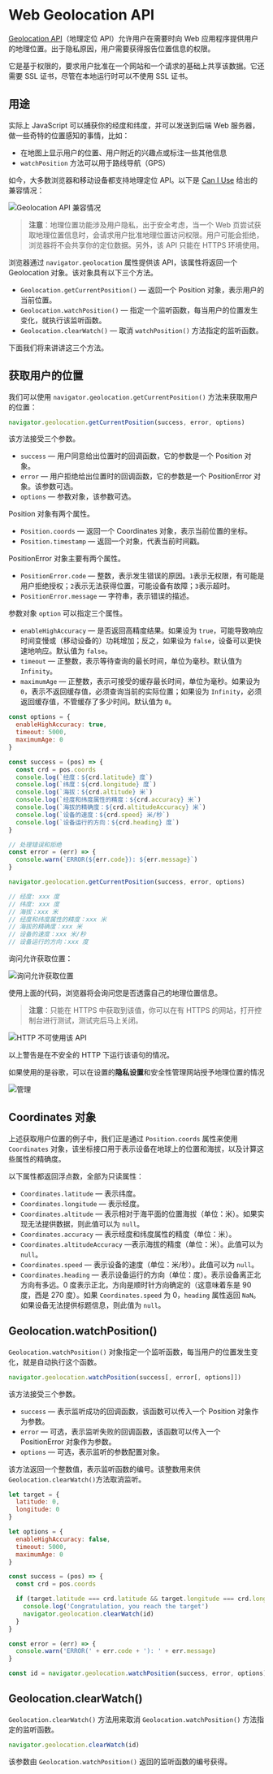 # Web Geolocation API

[Geolocation API](https://developer.mozilla.org/en-US/docs/Web/API/Geolocation_API)（地理定位 API）允许用户在需要时向 Web 应用程序提供用户的地理位置。出于隐私原因，用户需要获得报告位置信息的权限。

它是基于权限的，要求用户批准在一个网站和一个请求的基础上共享该数据。它还需要 SSL 证书，尽管在本地运行时可以不使用 SSL 证书。

## 用途

实际上 JavaScript 可以捕获你的经度和纬度，并可以发送到后端 Web 服务器，做一些奇特的位置感知的事情，比如：

- 在地图上显示用户的位置、用户附近的兴趣点或标注一些其他信息
- `watchPosition` 方法可以用于路线导航（GPS）

如今，大多数浏览器和移动设备都支持地理定位 API。以下是 [Can I Use](https://www.caniuse.com/?search=geolocation) 给出的兼容情况：

![Geolocation API 兼容情况](https://upload-images.jianshu.io/upload_images/18281896-c816f3e05fdbb900.png?imageMogr2/auto-orient/strip%7CimageView2/2/w/1240)

> **注意**：地理位置功能涉及用户隐私，出于安全考虑，当一个 Web 页尝试获取地理位置信息时，会请求用户批准地理位置访问权限。用户可能会拒绝，浏览器将不会共享你的定位数据。另外，该 API 只能在 HTTPS 环境使用。

浏览器通过 `navigator.geolocation` 属性提供该 API，该属性将返回一个 Geolocation 对象。该对象具有以下三个方法。

- `Geolocation.getCurrentPosition()` — 返回一个 Position 对象，表示用户的当前位置。
- `Geolocation.watchPosition()` — 指定一个监听函数，每当用户的位置发生变化，就执行该监听函数。
- `Geolocation.clearWatch()` — 取消 `watchPosition()` 方法指定的监听函数。

下面我们将来讲讲这三个方法。

## 获取用户的位置

我们可以使用 `navigator.geolocation.getCurrentPosition()` 方法来获取用户的位置：

```js
navigator.geolocation.getCurrentPosition(success, error, options)
```

该方法接受三个参数。

- `success` — 用户同意给出位置时的回调函数，它的参数是一个 Position 对象。
- `error` — 用户拒绝给出位置时的回调函数，它的参数是一个 PositionError 对象。该参数可选。
- `options` — 参数对象，该参数可选。

Position 对象有两个属性。

- `Position.coords` — 返回一个 Coordinates 对象，表示当前位置的坐标。
- `Position.timestamp` — 返回一个对象，代表当前时间戳。

PositionError 对象主要有两个属性。

- `PositionError.code` — 整数，表示发生错误的原因。`1`表示无权限，有可能是用户拒绝授权；`2`表示无法获得位置，可能设备有故障；`3`表示超时。
- `PositionError.message` — 字符串，表示错误的描述。

参数对象 `option` 可以指定三个属性。

- `enableHighAccuracy` — 是否返回高精度结果。如果设为 `true`，可能导致响应时间变慢或（移动设备的）功耗增加；反之，如果设为 `false`，设备可以更快速地响应。默认值为 `false`。
- `timeout` — 正整数，表示等待查询的最长时间，单位为毫秒。默认值为 `Infinity`。
- `maximumAge` — 正整数，表示可接受的缓存最长时间，单位为毫秒。如果设为 `0`，表示不返回缓存值，必须查询当前的实际位置；如果设为 `Infinity`，必须返回缓存值，不管缓存了多少时间。默认值为 `0`。

```js
const options = {
  enableHighAccuracy: true,
  timeout: 5000,
  maximumAge: 0
}

const success = (pos) => {
  const crd = pos.coords
  console.log(`经度：${crd.latitude} 度`)
  console.log(`纬度：${crd.longitude} 度`)
  console.log(`海拔：${crd.altitude} 米`)
  console.log(`经度和纬度属性的精度：${crd.accuracy} 米`)
  console.log(`海拔的精确度：${crd.altitudeAccuracy} 米`)
  console.log(`设备的速度：${crd.speed} 米/秒`)
  console.log(`设备运行的方向：${crd.heading} 度`)
}

// 处理错误和拒绝
const error = (err) => {
  console.warn(`ERROR(${err.code}): ${err.message}`)
}

navigator.geolocation.getCurrentPosition(success, error, options)

// 经度: xxx 度
// 纬度: xxx 度
// 海拔：xxx 米
// 经度和纬度属性的精度：xxx 米
// 海拔的精确度：xxx 米
// 设备的速度：xxx 米/秒
// 设备运行的方向：xxx 度
```

询问允许获取位置：

![询问允许获取位置](https://upload-images.jianshu.io/upload_images/18281896-c22b4bd32f82a9dc.png?imageMogr2/auto-orient/strip%7CimageView2/2/w/1240)

使用上面的代码，浏览器将会询问您是否透露自己的地理位置信息。

> **注意**：只能在 HTTPS 中获取到该值，你可以在有 HTTPS 的网站，打开控制台进行测试，测试完后马上关闭。

![HTTP 不可使用该 API](https://upload-images.jianshu.io/upload_images/18281896-d127d43866343e5d.png?imageMogr2/auto-orient/strip%7CimageView2/2/w/1240)

以上警告是在不安全的 HTTP 下运行该语句的情况。

如果使用的是谷歌，可以在设置的**隐私设置**和安全性管理网站授予地理位置的情况

![管理](https://upload-images.jianshu.io/upload_images/18281896-81f5bce07bbacdf6.png?imageMogr2/auto-orient/strip%7CimageView2/2/w/1240)

## Coordinates 对象

上述获取用户位置的例子中，我们正是通过 `Position.coords` 属性来使用 `Coordinates` 对象，该坐标接口用于表示设备在地球上的位置和海拔，以及计算这些属性的精确度。

以下属性都返回浮点数，全部为只读属性：

- `Coordinates.latitude` — 表示纬度。
- `Coordinates.longitude` — 表示经度。
- `Coordinates.altitude` — 表示相对于海平面的位置海拔（单位：米）。如果实现无法提供数据，则此值可以为 `null`。
- `Coordinates.accuracy` — 表示经度和纬度属性的精度（单位：米）。
- `Coordinates.altitudeAccuracy` —表示海拔的精度（单位：米）。此值可以为 `null`。
- `Coordinates.speed` — 表示设备的速度（单位：米/秒）。此值可以为 `null`。
- `Coordinates.heading` — 表示设备运行的方向（单位：度）。表示设备离正北方向有多远。0 度表示正北，方向是顺时针方向确定的（这意味着东是 90 度，西是 270 度）。如果 `Coordinates.speed` 为 0，`heading` 属性返回 `NaN`。如果设备无法提供标题信息，则此值为 `null`。

## Geolocation.watchPosition()

`Geolocation.watchPosition()` 对象指定一个监听函数，每当用户的位置发生变化，就是自动执行这个函数。

```js
navigator.geolocation.watchPosition(success[, error[, options]])
```

该方法接受三个参数。

- `success` — 表示监听成功的回调函数，该函数可以传入一个 Position 对象作为参数。
- `error` — 可选，表示监听失败的回调函数，该函数可以传入一个 PositionError 对象作为参数。
- `options` — 可选，表示监听的参数配置对象。

该方法返回一个整数值，表示监听函数的编号。该整数用来供`Geolocation.clearWatch()`方法取消监听。

```js
let target = {
  latitude: 0,
  longitude: 0
}

let options = {
  enableHighAccuracy: false,
  timeout: 5000,
  maximumAge: 0
}

const success = (pos) => {
  const crd = pos.coords

  if (target.latitude === crd.latitude && target.longitude === crd.longitude) {
    console.log('Congratulation, you reach the target')
    navigator.geolocation.clearWatch(id)
  }
}

const error = (err) => {
  console.warn('ERROR(' + err.code + '): ' + err.message)
}

const id = navigator.geolocation.watchPosition(success, error, options)
```

## Geolocation.clearWatch()

`Geolocation.clearWatch()` 方法用来取消 `Geolocation.watchPosition()` 方法指定的监听函数。

```js
navigator.geolocation.clearWatch(id)
```

该参数由 `Geolocation.watchPosition()` 返回的监听函数的编号获得。
